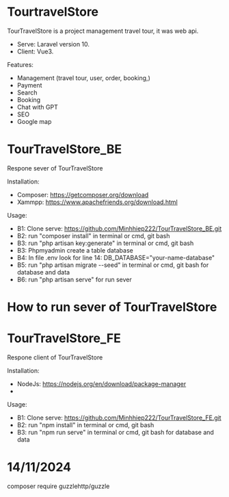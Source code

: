 # TourtravelStore

TourTravelStore is a project management travel tour, it was web api.

-   Serve: Laravel version 10.
-   Client: Vue3.

Features:

-   Management (travel tour, user, order, booking,)
-   Payment
-   Search
-   Booking
-   Chat with GPT
-   SEO
-   Google map

# TourTravelStore_BE

Respone sever of TourTravelStore

Installation:

-   Composer: https://getcomposer.org/download
-   Xammpp: https://www.apachefriends.org/download.html

Usage:

-   B1: Clone serve: https://github.com/Minhhiep222/TourTravelStore_BE.git
-   B2: run "composer install" in terminal or cmd, git bash
-   B3: run "php artisan key:generate" in terminal or cmd, git bash
-   B3: Phpmyadmin create a table database
-   B4: In file .env look for line 14: DB_DATABASE="your-name-database"
-   B5: run "php artisan migrate --seed" in terminal or cmd, git bash for database and data
-   B6: run "php artisan serve" for run sever

# How to run sever of TourTravelStore

# TourTravelStore_FE

Respone client of TourTravelStore

Installation:

-   NodeJs: https://nodejs.org/en/download/package-manager
-

Usage:

-   B1: Clone serve: https://github.com/Minhhiep222/TourTravelStore_FE.git
-   B2: run "npm install" in terminal or cmd, git bash
-   B3: run "npm run serve" in terminal or cmd, git bash for database and data

# 14/11/2024

composer require guzzlehttp/guzzle
